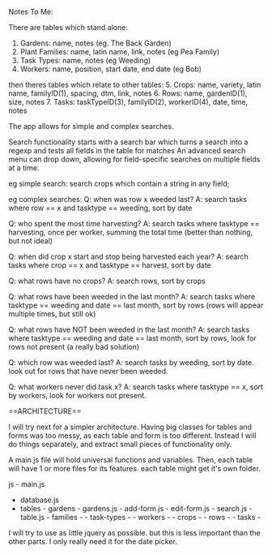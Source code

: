 Notes To Me:


There are tables which stand alone:
1. Gardens: name, notes (eg. The Back Garden)
2. Plant Families: name, latin name, link, notes (eg Pea Family)
3. Task Types: name, notes (eg Weeding)
4. Workers: name, position, start date, end date (eg Bob)

then theres tables which relate to other tables:
5. Crops: name, variety, latin name, familyID(1), spacing, dtm, link, notes
6. Rows: name, gardenID(1), size, notes
7. Tasks: taskTypeID(3), familyID(2), workerID(4), date, time, notes

The app allows for simple and complex searches.

Search functionality starts with a search bar which turns a search into a regexp and tests all fields in the table for matches
An advanced search menu can drop down, allowing for field-specific searches on multiple fields at a time.

eg simple search: 
search crops which contain a string in any field;

eg complex searches: 
Q: when was row x weeded last?
A: search tasks where row == x and tasktype == weeding, sort by date

Q: who spent the most time harvesting?
A: search tasks where tasktype == harvesting, once per worker, summing the total time (better than nothing, but not ideal)

Q: when did crop x start and stop being harvested each year?
A: search tasks where crop == x and tasktype == harvest, sort by date

Q: what rows have no crops?
A: search rows, sort by crops

Q: what rows have been weeded in the last month?
A: search tasks where tasktype == weeding and date == last month, sort by rows (rows will appear multiple times, but still ok)

Q: what rows have NOT been weeded in the last month?
A: search tasks where tasktype == weeding and date == last month, sort by rows, look for rows not present (a really bad solution)

Q: which row was weeded last?
A: search tasks by weeding, sort by date. look out for rows that have never been weeded.

Q: what workers never did task x? 
A: search tasks where tasktype == x, sort by workers, look for workers not present.




==ARCHITECTURE==

I will try next for a simpler architecture. Having big classes for tables and forms was too messy, as each table and form is too different. Instead I will do things separately, and extract small pieces of functionality only.

A main.js file will hold universal functions and variables.
Then, each table will have 1 or more files for its features. each table might get it's own folder.

js - main.js
   - database.js
   - tables - gardens - gardens.js
   					  - add-form.js
   					  - edit-form.js
   					  - search.js
   					  - table.js
   			- families -
   			- task-types -
   			- workers -
   			- crops -
   			- rows -
   			- tasks -

I will try to use as little jquery as possible. but this is less important than the other parts. I only really need it for the date picker.